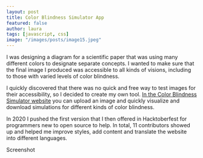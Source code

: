 ```yaml
---
layout: post
title: Color Blindness Simulator App
featured: false
author: laura
tags: [javascript, css]
image: "/images/posts/image15.jpeg"
---
```


I was designing a diagram for a scientific paper that was using many different colors to designate separate concepts. I wanted to make sure that the final image I produced was accessible to all kinds of visions, including to those with varied levels of color blindness.

I quickly discovered that there was no quick and free way to test images for their accessibility, so I decided to create my own tool. [In the Color Blindness Simulator website](https://laura.rochaprado.com/color-blind-simulator/) you can upload an image and quickly visualize and download simulations for different kinds of color blindness.

In 2020 I pushed the first version that I then offered in Hacktoberfest for programmers new to open source to help. In total, 11 contributors showed up and helped me improve styles, add content and translate the website into different languages.

Screenshot
